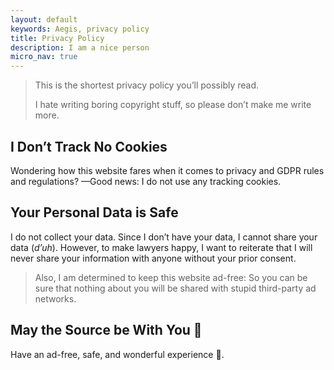 ```yaml
---
layout: default
keywords: Aegis, privacy policy
title: Privacy Policy
description: I am a nice person
micro_nav: true
---
```


> This is the shortest privacy policy you’ll possibly read.
>
> I hate writing boring copyright stuff, so please don’t make me write more.

## I Don’t Track No Cookies

Wondering how this website fares when it comes to privacy and GDPR rules and 
regulations? —Good news: I do not use any tracking cookies.

## Your Personal Data is Safe

I do not collect your data. Since I don’t have your data, I cannot share your
data (*d’uh*). However, to make lawyers happy, I want to reiterate that
I will never share your information with anyone without your prior consent.

> Also, I am determined to keep this website ad-free: So you can be sure that 
> nothing about you will be shared with stupid third-party ad networks.

## May the Source be With You 🦄

Have an ad-free, safe, and wonderful experience 🎉.
